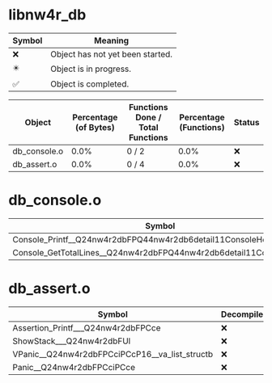 # libnw4r_db
| Symbol | Meaning 
| ------------- | ------------- 
| :x: | Object has not yet been started. 
| :eight_pointed_black_star: | Object is in progress. 
| :white_check_mark: | Object is completed. 


| Object | Percentage (of Bytes) | Functions Done / Total Functions | Percentage (Functions) | Status 
| ------------- | ------------- | ------------- | ------------- | ------------- 
| db_console.o | 0.0% | 0 / 2 | 0.0% | :x: 
| db_assert.o | 0.0% | 0 / 4 | 0.0% | :x: 


# db_console.o
| Symbol | Decompiled? |
| ------------- | ------------- |
| Console_Printf__Q24nw4r2dbFPQ44nw4r2db6detail11ConsoleHeadPCce | :x: |
| Console_GetTotalLines__Q24nw4r2dbFPQ44nw4r2db6detail11ConsoleHead | :x: |


# db_assert.o
| Symbol | Decompiled? |
| ------------- | ------------- |
| Assertion_Printf___Q24nw4r2dbFPCce | :x: |
| ShowStack___Q24nw4r2dbFUl | :x: |
| VPanic__Q24nw4r2dbFPCciPCcP16__va_list_structb | :x: |
| Panic__Q24nw4r2dbFPCciPCce | :x: |



